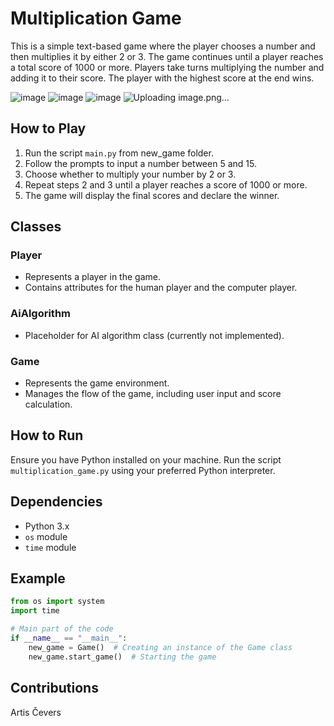# Multiplication Game

This is a simple text-based game where the player chooses a number and then multiplies it by either 2 or 3. The game continues until a player reaches a total score of 1000 or more. Players take turns multiplying the number and adding it to their score. The player with the highest score at the end wins.

![image](https://github.com/NomadBBY/RTU_Artificial_Intelligence_1_Game_Task/assets/89861525/94c61d1b-bba8-4967-879f-9948e6b52d45)
![image](https://github.com/NomadBBY/RTU_Artificial_Intelligence_1_Game_Task/assets/89861525/2d7211d1-f52b-4a82-978f-67b0a8b9d5f9)
![image](https://github.com/NomadBBY/RTU_Artificial_Intelligence_1_Game_Task/assets/89861525/562538ad-82e5-4019-9bc1-061ca4270f33)
![Uploading image.png…]()

## How to Play

1. Run the script `main.py` from new_game folder.
2. Follow the prompts to input a number between 5 and 15.
3. Choose whether to multiply your number by 2 or 3.
4. Repeat steps 2 and 3 until a player reaches a score of 1000 or more.
5. The game will display the final scores and declare the winner.

## Classes

### Player

- Represents a player in the game.
- Contains attributes for the human player and the computer player.

### AiAlgorithm

- Placeholder for AI algorithm class (currently not implemented).

### Game

- Represents the game environment.
- Manages the flow of the game, including user input and score calculation.

## How to Run

Ensure you have Python installed on your machine. Run the script `multiplication_game.py` using your preferred Python interpreter.

## Dependencies

- Python 3.x
- `os` module
- `time` module

## Example

```python
from os import system
import time

# Main part of the code
if __name__ == "__main__":
    new_game = Game()  # Creating an instance of the Game class
    new_game.start_game()  # Starting the game
```

## Contributions
Artis Čevers
